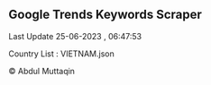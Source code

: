 

## Google Trends Keywords Scraper 
 
Last Update 25-06-2023 , 06:47:53

Country List :
VIETNAM.json



© Abdul Muttaqin 
